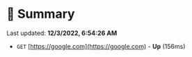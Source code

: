 # 📖 Summary
Last updated: **12/3/2022, 6:54:26 AM**

- `GET` [https://google.com](https://google.com) - **Up** (156ms)
